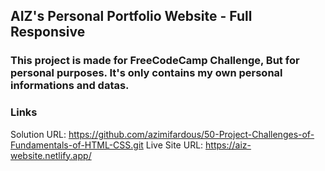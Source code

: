 ## AIZ's Personal Portfolio Website - Full Responsive


### This project is made for FreeCodeCamp Challenge, But for personal purposes. It's only contains my own personal informations and datas. 


### Links
Solution URL: https://github.com/azimifardous/50-Project-Challenges-of-Fundamentals-of-HTML-CSS.git
Live Site URL: https://aiz-website.netlify.app/
